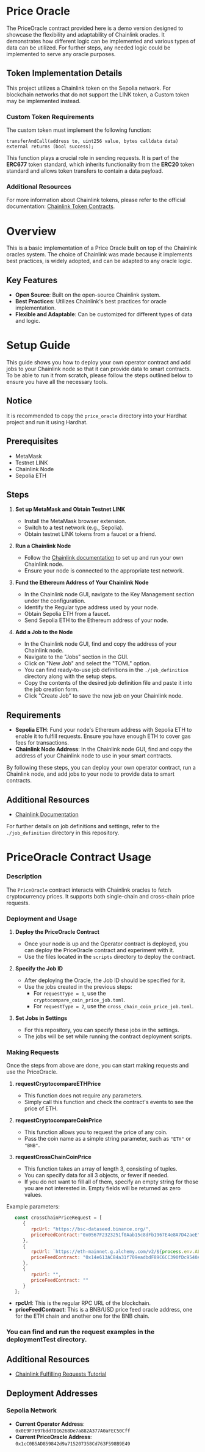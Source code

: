 # Price Oracle

The PriceOracle contract provided here is a demo version designed to showcase the flexibility and adaptability of Chainlink oracles. 
It demonstrates how different logic can be implemented and various types of data can be utilized. 
For further steps, any needed logic could be implemented to serve any oracle purposes.

## Token Implementation Details

This project utilizes a Chainlink token on the Sepolia network. 
For blockchain networks that do not support the LINK token, a Custom token may be implemented instead.

### Custom Token Requirements

The custom token must implement the following function:

```solidity
transferAndCall(address to, uint256 value, bytes calldata data) external returns (bool success);
```

This function plays a crucial role in sending requests. It is part of the **ERC677** token standard, which inherits functionality from the **ERC20** token standard and allows token transfers to contain a data payload.

### Additional Resources

For more information about Chainlink tokens, please refer to the official documentation: [Chainlink Token Contracts](https://docs.chain.link/resources/link-token-contracts).


# Overview

This is a basic implementation of a Price Oracle built on top of the Chainlink oracles system. The choice of Chainlink was made because it implements best practices, is widely adopted, and can be adapted to any oracle logic.

## Key Features

- **Open Source**: Built on the open-source Chainlink system.
- **Best Practices**: Utilizes Chainlink's best practices for oracle implementation.
- **Flexible and Adaptable**: Can be customized for different types of data and logic.

# Setup Guide

This guide shows you how to deploy your own operator contract and add jobs to your Chainlink node so that it can provide data to smart contracts. To be able to run it from scratch, please follow the steps outlined below to ensure you have all the necessary tools.

## Notice
It is recommended to copy the `price_oracle` directory into your Hardhat project and run it using Hardhat.


## Prerequisites

- MetaMask
- Testnet LINK
- Chainlink Node
- Sepolia ETH

## Steps

1. **Set up MetaMask and Obtain Testnet LINK**

   - Install the MetaMask browser extension.
   - Switch to a test network (e.g., Sepolia).
   - Obtain testnet LINK tokens from a faucet or a friend.

2. **Run a Chainlink Node**

   - Follow the [Chainlink documentation](https://docs.chain.link/docs/running-a-chainlink-node/) to set up and run your own Chainlink node.
   - Ensure your node is connected to the appropriate test network.

3. **Fund the Ethereum Address of Your Chainlink Node**

   - In the Chainlink node GUI, navigate to the Key Management section under the configuration.
   - Identify the Regular type address used by your node.
   - Obtain Sepolia ETH from a faucet.
   - Send Sepolia ETH to the Ethereum address of your node.

4. **Add a Job to the Node**

   - In the Chainlink node GUI, find and copy the address of your Chainlink node.
   - Navigate to the "Jobs" section in the GUI.
   - Click on "New Job" and select the "TOML" option.
   - You can find ready-to-use job definitions in the `./job_definition` directory along with the setup steps.
   - Copy the contents of the desired job definition file and paste it into the job creation form.
   - Click "Create Job" to save the new job on your Chainlink node.

## Requirements

- **Sepolia ETH**: Fund your node's Ethereum address with Sepolia ETH to enable it to fulfill requests. Ensure you have enough ETH to cover gas fees for transactions.
- **Chainlink Node Address**: In the Chainlink node GUI, find and copy the address of your Chainlink node to use in your smart contracts.

By following these steps, you can deploy your own operator contract, run a Chainlink node, and add jobs to your node to provide data to smart contracts.

## Additional Resources

- [Chainlink Documentation](https://docs.chain.link/docs)

For further details on job definitions and settings, refer to the `./job_definition` directory in this repository.

# PriceOracle Contract Usage

### Description

The `PriceOracle` contract interacts with Chainlink oracles to fetch cryptocurrency prices. It supports both single-chain and cross-chain price requests.

### Deployment and Usage

1. **Deploy the PriceOracle Contract**
   - Once your node is up and the Operator contract is deployed, you can deploy the PriceOracle contract and experiment with it.
   - Use the files located in the `scripts` directory to deploy the contract.

2. **Specify the Job ID**
   - After deploying the Oracle, the Job ID should be specified for it.
   - Use the jobs created in the previous steps:
     - For `requestType = 1`, use the `cryptocompare_coin_price_job.toml`.
     - For `requestType = 2`, use the `cross_chain_coin_price_job.toml`.

3. **Set Jobs in Settings**
   - For this repository, you can specify these jobs in the settings.
   - The jobs will be set while running the contract deployment scripts.


### Making Requests

Once the steps from above are done, you can start making requests and use the PriceOracle. 

1. **requestCryptocompareETHPrice**
   - This function does not require any parameters. 
   - Simply call this function and check the contract's events to see the price of ETH.

2. **requestCryptocompareCoinPrice**
   - This function allows you to request the price of any coin.
   - Pass the coin name as a simple string parameter, such as `"ETH"` or `"BNB"`.

3. **requestCrossChainCoinPrice**
   - This function takes an array of length 3, consisting of tuples.
   - You can specify data for all 3 objects, or fewer if needed.
   - If you do not want to fill all of them, specify an empty string for those you are not interested in. Empty fields will be returned as zero values.

Example parameters:

```javascript
   const crossChainPriceRequest = [
      { 
         rpcUrl: "https://bsc-dataseed.binance.org/", 
         priceFeedContract:"0x0567F2323251f0Aab15c8dFb1967E4e8A7D42aeE" 
      },
      { 
         rpcUrl: `https://eth-mainnet.g.alchemy.com/v2/${process.env.ALCHEMY_API_KEY}`, 
         priceFeedContract: "0x14e613AC84a31f709eadbdF89C6CC390fDc9540A" 
      },
      { 
         rpcUrl: "", 
         priceFeedContract: "" 
      }
   ];
```

- **rpcUrl**: This is the regular RPC URL of the blockchain.
- **priceFeedContract**: This is a BNB/USD price feed oracle address, one for the ETH chain and another one for the BNB chain.

### You can find and run the request examples in the deploymentTest directory.

## Additional Resources
- [Chainlink Fulfilling Requests Tutorial ](https://docs.chain.link/docs)

## Deployment Addresses

### Sepolia Network
- **Current Operator Address**: `0x0E9F7697bdd7D16268De7a882A377A0aFEC50Cff`
- **Current PriceOracle Address**: `0x1cC0B5AD859842d9a715207358Cd763F598B9E49`









